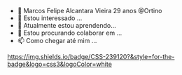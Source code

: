 - 👋 Marcos Felipe Alcantara Vieira 29 anos @Ortino
- 👀 Estou interessado ...
- 🌱 Atualmente estou aprendendo...
- 💞️ Estou procurando colaborar em  ...
- 📫 Como chegar até mim ...

<!---
Ortino/Ortino is a ✨ special ✨ repository because its `README.md` (this file) appears on your GitHub profile.
You can click the Preview link to take a look at your changes.
--->
https://img.shields.io/badge/CSS-239120?&style=for-the-badge&logo=css3&logoColor=white

